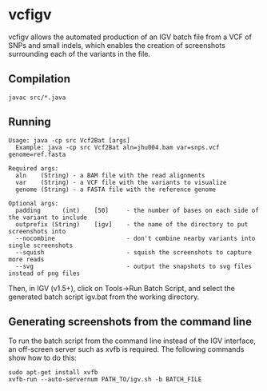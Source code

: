 # vcfigv

vcfigv allows the automated production of an IGV batch file from a VCF of SNPs and small indels, which enables the creation of screenshots surrounding each of the variants in the file.

## Compilation

``javac src/*.java``


## Running

```
Usage: java -cp src Vcf2Bat [args]
  Example: java -cp src Vcf2Bat aln=jhu004.bam var=snps.vcf genome=ref.fasta

Required args:
  aln    (String) - a BAM file with the read alignments
  var    (String) - a VCF file with the variants to visualize
  genome (String) - a FASTA file with the reference genome

Optional args:
  padding      (int)    [50]     - the number of bases on each side of the variant to include
  outprefix (String)    [igv]    - the name of the directory to put screenshots into
  --nocombine                    - don't combine nearby variants into single screenshots
  --squish                       - squish the screenshots to capture more reads
  --svg                          - output the snapshots to svg files instead of png files

  ```
  
Then, in IGV (v1.5+), click on Tools->Run Batch Script, and select the generated batch script igv.bat from the working directory.

## Generating screenshots from the command line

To run the batch script from the command line instead of the IGV interface, an off-screen server such as xvfb is required.  The following commands show how to do this:

```
sudo apt-get install xvfb
xvfb-run --auto-servernum PATH_TO/igv.sh -b BATCH_FILE
```
